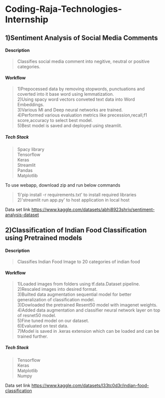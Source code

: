 # Coding-Raja-Technologies-Internship

## 1)Sentiment Analysis of Social Media Comments
#### Description
>Classifies  social media comment into negitive, neutral or positive categories.  
#### Workflow 
>1)Prepocessed data by removing stopwords, punctuations and coverted into it base word using lemmatization.    
>2)Using spacy word vectors conveted text data into Word Embeddings.    
>3)Various Ml and Deep neural networks are trained.  
>4)Performed various evaluation metrics like precession,recall,f1 score,accuracy  to select best model.       
>5)Best model is saved and deployed using steamlit.  
##### Tech Stack<br>
>Spacy library  
>Tensorflow  
>Keras     
>Streamlit  
>Pandas  
>Matplotlib  
 
To use webapp, download zip and run below commands  
>1)'pip install -r requirements.txt' to install required libraries  
>2)'streamlit run app.py' to host application in local host

Data set link <https://www.kaggle.com/datasets/abhi8923shriv/sentiment-analysis-dataset> <br>  

## 2)Classification of Indian Food Classification using Pretrained models
#### Description
>Classifies Indian Food Image to 20 categories of indian food
#### Workflow
>1)Loaded images from folders using tf.data.Dataset pipeline.  
>2)Rescaled images into desired format.  
>3)Builted data augmentation sequential model for better generalization of classification model.  
>3)Dowloaded the pretrained Resent50 model with imagenet weights.  
>4)Added data augmentation and  classifier neural network layer on top of resnet50 model.  
>5)Fine tuned  model on our dataset.  
>6)Evaluated on test data.  
>7)Model is saved in .keras extension which can be loaded and can be trained further.

##### Tech Stack<br> 
>Tensorflow  
>Keras       
>Matplotlib  
>Numpy

Data set link <https://www.kaggle.com/datasets/l33tc0d3r/indian-food-classification>
